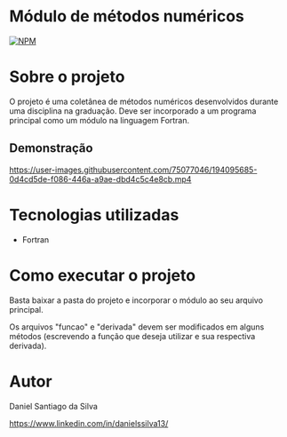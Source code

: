 # Módulo de métodos numéricos
[![NPM](https://img.shields.io/npm/l/react)](https://github.com/DanSantiago/metodosnumericos/blob/main/LICENCE)

# Sobre o projeto

O projeto é uma coletânea de métodos numéricos desenvolvidos durante uma disciplina na graduação. Deve ser incorporado a um programa principal como um módulo na linguagem Fortran. 

## Demonstração

https://user-images.githubusercontent.com/75077046/194095685-0d4cd5de-f086-446a-a9ae-dbd4c5c4e8cb.mp4

# Tecnologias utilizadas
- Fortran

# Como executar o projeto

Basta baixar a pasta do projeto e incorporar o módulo ao seu arquivo principal.

Os arquivos "funcao" e "derivada" devem ser modificados em alguns métodos (escrevendo a função que deseja utilizar e sua respectiva derivada).

# Autor

Daniel Santiago da Silva

https://www.linkedin.com/in/danielssilva13/



